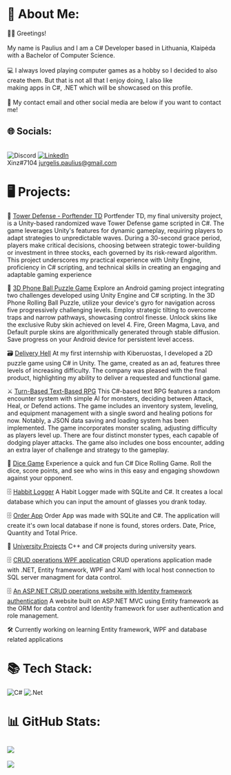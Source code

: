 # 💫 About Me:
👋🏻 Greetings!<br><br>My name is Paulius and I am a C# Developer based in Lithuania, Klaipėda with a Bachelor of Computer Science.<br><br>💻 I always loved playing computer games as a hobby so I decided to also create them. But that is not all that I enjoy doing, I also like<br>making apps in C#, .NET which will be showcased on this profile.<br><br>💬 My contact email and other social media are below if you want to contact me! 


## 🌐 Socials:
<br>![Discord](https://img.shields.io/badge/Discord-%237289DA.svg?logo=discord&logoColor=white) [![LinkedIn](https://img.shields.io/badge/LinkedIn-%230077B5.svg?logo=linkedin&logoColor=white)](https://linkedin.com/in/paulius-jurgelis-5a1b3421a/) <br>
Xinz#7104
jurgelis.paulius@gmail.com
 
# 🖥️ Projects:

🏰 <a href="https://github.com/PaulJur/Tower-Defense" rel="nofollow">Tower Defense - Porftender TD</a>
Portfender TD, my final university project, is a Unity-based randomized wave Tower Defense game scripted in C#. The game leverages Unity's features for dynamic gameplay, requiring players to adapt strategies to unpredictable waves. During a 30-second grace period, players make critical decisions, choosing between strategic tower-building or investment in three stocks, each governed by its risk-reward algorithm. This project underscores my practical experience with Unity Engine, proficiency in C# scripting, and technical skills in creating an engaging and adaptable gaming experience

📱 <a href="https://github.com/PaulJur/3D-Phone-Rolling-Ball-Puzzle" rel="nofollow">3D Phone Ball Puzzle Game</a>
Explore an Android gaming project integrating two challenges developed using Unity Engine and C# scripting. In the 3D Phone Rolling Ball Puzzle, utilize your device's gyro for navigation across five progressively challenging levels. Employ strategic tilting to overcome traps and narrow pathways, showcasing control finesse. Unlock skins like the exclusive Ruby skin achieved on level 4. Fire, Green Magma, Lava, and Default purple skins are algorithmically generated through stable diffusion. Save progress on your Android device for persistent level access. 

🗃️ <a href="https://github.com/PaulJur/Delivery-Hell" rel="nofollow">Delivery Hell</a>
At my first internship with Kiberuostas, I developed a 2D puzzle game using C# in Unity. The game, created as an ad, features three levels of increasing difficulty. The company was pleased with the final product, highlighting my ability to deliver a requested and functional game.

⚔️ <a href="https://github.com/PaulJur/TurnBasedGame" rel="nofollow">Turn-Based Text-Based RPG</a>
This C#-based text RPG features a random encounter system with simple AI for monsters, deciding between Attack, Heal, or Defend actions. The game includes an inventory system, leveling, and equipment management with a single sword and healing potions for now. Notably, a JSON data saving and loading system has been implemented. The game incorporates monster scaling, adjusting difficulty as players level up. There are four distinct monster types, each capable of dodging player attacks. The game also includes one boss encounter, adding an extra layer of challenge and strategy to the gameplay.

🎲 <a href="https://github.com/PaulJur/Dice-Game" rel="nofollow"> Dice Game</a>
Experience a quick and fun C# Dice Rolling Game. Roll the dice, score points, and see who wins in this easy and engaging showdown against your opponent.

🗄️ <a href="https://github.com/PaulJur/Habbit-Logger" rel="nofollow">Habbit Logger</a>
A Habit Logger made with SQLite and C#. It creates a local database which you can input the amount of glasses you drank today.

🗄️ <a href="https://github.com/PaulJur/Order-App" rel="nofollow">Order App</a>
Order App was made with SQLite and C#. The application will create it's own local database if none is found, stores orders. Date, Price, Quantity and Total Price.

🏫 <a href="https://github.com/PaulJur/University-Work" rel="nofollow">University Projects</a>
C++ and C# projects during university years.

🗄️ <a href="https://github.com/PaulJur/CrudWPF" rel="nofollow"> CRUD operations WPF application</a>
CRUD operations application made with .NET, Entity framework, WPF and Xaml with local host connection to SQL server managment for data control.

🗄️ <a href="https://github.com/PaulJur/LoginASPMVC_Database" rel="nofollow"> An ASP.NET CRUD operations website with Identity framework authentication</a>
A website built on ASP.NET MVC using Entity framework as the ORM for data control and Identity framework for user authentication and role management.

🛠️ Currently working on learning Entity framework, WPF and database related applications

# 📚 Tech Stack:
![C#](https://img.shields.io/badge/c%23-%23239120.svg?style=for-the-badge&logo=c-sharp&logoColor=white) ![.Net](https://img.shields.io/badge/.NET-5C2D91?style=for-the-badge&logo=.net&logoColor=white)  
# 📊 GitHub Stats:
![](https://github-readme-stats.vercel.app/api/top-langs/?username=PaulJur&theme=nord&hide_border=true&include_all_commits=false&count_private=false&layout=compact)
---
[![](https://visitcount.itsvg.in/api?id=PaulJur&icon=2&color=4)](https://visitcount.itsvg.in)


